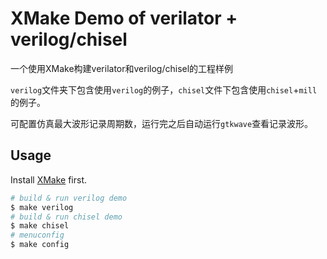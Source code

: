 # XMake Demo of verilator + verilog/chisel

一个使用XMake构建verilator和verilog/chisel的工程样例

`verilog`文件夹下包含使用`verilog`的例子，`chisel`文件下包含使用`chisel`+`mill`的例子。

可配置仿真最大波形记录周期数，运行完之后自动运行`gtkwave`查看记录波形。

## Usage

Install [XMake](https://github.com/xmake-io/xmake/) first.

```bash
# build & run verilog demo
$ make verilog
# build & run chisel demo
$ make chisel
# menuconfig
$ make config
```
